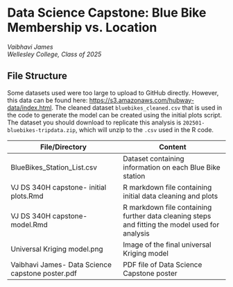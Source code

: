 # Data Science Capstone: Blue Bike Membership vs. Location 
*Vaibhavi James*
\
*Wellesley College, Class of 2025*

## File Structure

Some datasets used were too large to upload to GitHub directly. However, this data can be found here: https://s3.amazonaws.com/hubway-data/index.html. The cleaned dataset `bluebikes_cleaned.csv` that is used in the code to generate the model can be created using the initial plots script. The dataset you should download to replicate this analysis is `202501-bluebikes-tripdata.zip`, which will unzip to the `.csv` used in the R code.

File/Directory | Content
------------- | -------------
BlueBikes_Station_List.csv | Dataset containing information on each Blue Bike station
VJ DS 340H capstone- initial plots.Rmd | R markdown file containing initial data cleaning and plots
VJ DS 340H capstone- model.Rmd | R markdown file containing further data cleaning steps and fitting the model used for analysis
Universal Kriging model.png | Image of the final universal Kriging model
Vaibhavi James- Data Science capstone poster.pdf | PDF file of Data Science Capstone poster 
